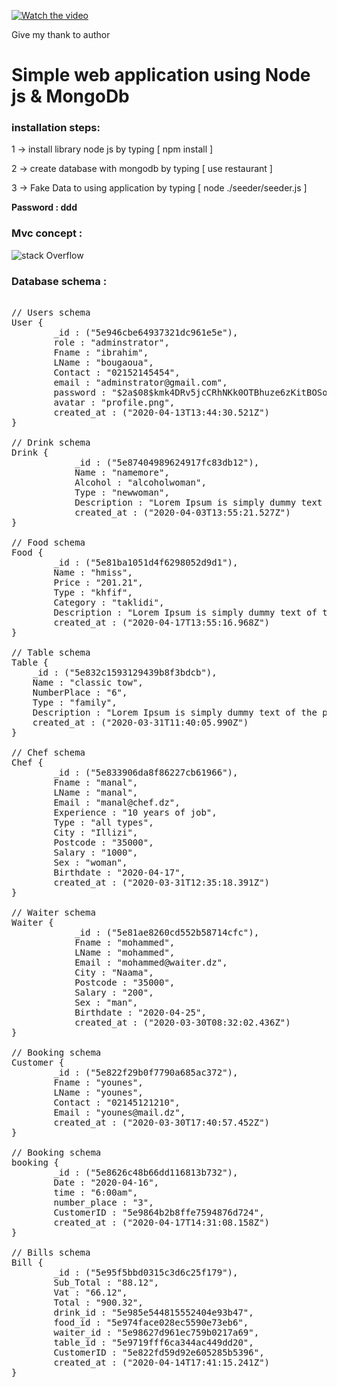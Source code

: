 [![Watch the video](https://i.ytimg.com/vi/SS7r8sERSZI/hqdefault.jpg?sqp=-oaymwEcCPYBEIoBSFXyq4qpAw4IARUAAIhCGAFwAcABBg==&rs=AOn4CLAg2_eoz8Xh3PH7Pcvuh-5_mvqwEw)](https://www.youtube.com/watch?v=SS7r8sERSZI)

Give my thank to author

# Simple web application using Node js & MongoDb

<h3>installation steps: </h3>

1 -> install library node js by typing [ npm install ]

2 -> create database with mongodb by typing [ use restaurant ]

3 -> Fake Data to using application by typing [ node ./seeder/seeder.js ]

<strong>Password : ddd</strong>

<h3>Mvc concept : </h3>

![stack Overflow](https://2.bp.blogspot.com/-I6bIQMAj-Nc/WWaQAbXnfJI/AAAAAAAABZg/aVDBAFcksSogYYNgWqd1GIkOZgtQuCQ7ACLcBGAs/s320/icon-aspnetmvc.png)

<h3>Database schema :</h3>

<pre> 
// Users schema
User {
        _id : ("5e946cbe64937321dc961e5e"),
        role : "adminstrator",
        Fname : "ibrahim",
        LName : "bougaoua",
        Contact : "02152145454",
        email : "adminstrator@gmail.com",
        password : "$2a$08$kmk4DRv5jcCRhNKk0OTBhuze6zKitBOSoSoFKQ/qVKinoVbXzVXkm",
        avatar : "profile.png",
        created_at : ("2020-04-13T13:44:30.521Z")
}

// Drink schema
Drink {
            _id : ("5e87404989624917fc83db12"),
            Name : "namemore",
            Alcohol : "alcoholwoman",
            Type : "newwoman",
            Description : "Lorem Ipsum is simply dummy text of the printing and typesetting industry.",
            created_at : ("2020-04-03T13:55:21.527Z")
}

// Food schema
Food {
        _id : ("5e81ba1051d4f6298052d9d1"),
        Name : "hmiss",
        Price : "201.21",
        Type : "khfif",
        Category : "taklidi",
        Description : "Lorem Ipsum is simply dummy text of the printing and typesetting industry.",
        created_at : ("2020-04-17T13:55:16.968Z")
}

// Table schema
Table {
    _id : ("5e832c1593129439b8f3bdcb"),
    Name : "classic tow",
    NumberPlace : "6",
    Type : "family",
    Description : "Lorem Ipsum is simply dummy text of the printing and typesetting industry.",
    created_at : ("2020-03-31T11:40:05.990Z")
}

// Chef schema
Chef {
        _id : ("5e833906da8f86227cb61966"),
        Fname : "manal",
        LName : "manal",
        Email : "manal@chef.dz",
        Experience : "10 years of job",
        Type : "all types",
        City : "Illizi",
        Postcode : "35000",
        Salary : "1000",
        Sex : "woman",
        Birthdate : "2020-04-17",
        created_at : ("2020-03-31T12:35:18.391Z")
}

// Waiter schema
Waiter {
            _id : ("5e81ae8260cd552b58714cfc"),
            Fname : "mohammed",
            LName : "mohammed",
            Email : "mohammed@waiter.dz",
            City : "Naama",
            Postcode : "35000",
            Salary : "200",
            Sex : "man",
            Birthdate : "2020-04-25",
            created_at : ("2020-03-30T08:32:02.436Z")
}

// Booking schema
Customer {
        _id : ("5e822f29b0f7790a685ac372"),
        Fname : "younes",
        LName : "younes",
        Contact : "02145121210",
        Email : "younes@mail.dz",
        created_at : ("2020-03-30T17:40:57.452Z")
}

// Booking schema
booking {
        _id : ("5e8626c48b66dd116813b732"),
        Date : "2020-04-16",
        time : "6:00am",
        number_place : "3",
        CustomerID : "5e9864b2b8ffe7594876d724",
        created_at : ("2020-04-17T14:31:08.158Z")
}

// Bills schema
Bill {
        _id : ("5e95f5bbd0315c3d6c25f179"),
        Sub_Total : "88.12",
        Vat : "66.12",
        Total : "900.32",
        drink_id : "5e985e544815552404e93b47",
        food_id : "5e974face028ec5590e73eb6",
        waiter_id : "5e98627d961ec759b0217a69",
        table_id : "5e9719fff6ca344ac449dd20",
        CustomerID : "5e822fd59d92e605285b5396",
        created_at : ("2020-04-14T17:41:15.241Z")
}
</pre> 
